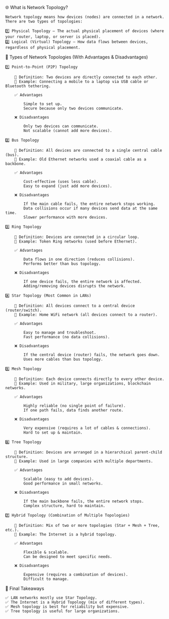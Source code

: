 🌐 What is Network Topology?

    Network topology means how devices (nodes) are connected in a network. There are two types of topologies:

    1️⃣ Physical Topology – The actual physical placement of devices (where your router, laptop, or server is placed).
    2️⃣ Logical (Virtual) Topology – How data flows between devices, regardless of physical placement.

📌 Types of Network Topologies (With Advantages & Disadvantages)

    1️⃣ Point-to-Point (P2P) Topology

        📌 Definition: Two devices are directly connected to each other.
        📌 Example: Connecting a mobile to a laptop via USB cable or Bluetooth tethering.

        ✅ Advantages

            Simple to set up.
            Secure because only two devices communicate.

        ❌ Disadvantages

            Only two devices can communicate.
            Not scalable (cannot add more devices).

    2️⃣ Bus Topology

        📌 Definition: All devices are connected to a single central cable (bus).
        📌 Example: Old Ethernet networks used a coaxial cable as a backbone.

        ✅ Advantages

            Cost-effective (uses less cable).
            Easy to expand (just add more devices).

        ❌ Disadvantages

            If the main cable fails, the entire network stops working.
            Data collisions occur if many devices send data at the same time.
            Slower performance with more devices.

    3️⃣ Ring Topology

        📌 Definition: Devices are connected in a circular loop.
        📌 Example: Token Ring networks (used before Ethernet).

        ✅ Advantages

            Data flows in one direction (reduces collisions).
            Performs better than bus topology.

        ❌ Disadvantages

            If one device fails, the entire network is affected.
            Adding/removing devices disrupts the network.

    4️⃣ Star Topology (Most Common in LANs)

        📌 Definition: All devices connect to a central device (router/switch).
        📌 Example: Home WiFi network (all devices connect to a router).

        ✅ Advantages

            Easy to manage and troubleshoot.
            Fast performance (no data collisions).

        ❌ Disadvantages

            If the central device (router) fails, the network goes down.
            Uses more cables than bus topology.

    5️⃣ Mesh Topology

        📌 Definition: Each device connects directly to every other device.
        📌 Example: Used in military, large organizations, blockchain networks.

        ✅ Advantages

            Highly reliable (no single point of failure).
            If one path fails, data finds another route.

        ❌ Disadvantages

            Very expensive (requires a lot of cables & connections).
            Hard to set up & maintain.

    6️⃣ Tree Topology

        📌 Definition: Devices are arranged in a hierarchical parent-child structure.
        📌 Example: Used in large companies with multiple departments.

        ✅ Advantages

            Scalable (easy to add devices).
            Good performance in small networks.

        ❌ Disadvantages

            If the main backbone fails, the entire network stops.
            Complex structure, hard to maintain.

    7️⃣ Hybrid Topology (Combination of Multiple Topologies)

        📌 Definition: Mix of two or more topologies (Star + Mesh + Tree, etc.).
        📌 Example: The Internet is a hybrid topology.

        ✅ Advantages

            Flexible & scalable.
            Can be designed to meet specific needs.

        ❌ Disadvantages

            Expensive (requires a combination of devices).
            Difficult to manage.


🚀 Final Takeaways

    ✅ LAN networks mostly use Star Topology.
    ✅ The Internet is a Hybrid Topology (mix of different types).
    ✅ Mesh topology is best for reliability but expensive.
    ✅ Tree topology is useful for large organizations.